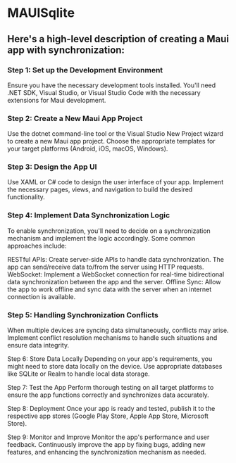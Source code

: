 # MAUISqlite

## Here's a high-level description of creating a Maui app with synchronization:

### Step 1: Set up the Development Environment
Ensure you have the necessary development tools installed. You'll need .NET SDK, Visual Studio, or Visual Studio Code with the necessary extensions for Maui development.

### Step 2: Create a New Maui App Project
Use the dotnet command-line tool or the Visual Studio New Project wizard to create a new Maui app project. Choose the appropriate templates for your target platforms (Android, iOS, macOS, Windows).

### Step 3: Design the App UI
Use XAML or C# code to design the user interface of your app. Implement the necessary pages, views, and navigation to build the desired functionality.

### Step 4: Implement Data Synchronization Logic
To enable synchronization, you'll need to decide on a synchronization mechanism and implement the logic accordingly. Some common approaches include:


RESTful APIs: Create server-side APIs to handle data synchronization. The app can send/receive data to/from the server using HTTP requests.
WebSocket: Implement a WebSocket connection for real-time bidirectional data synchronization between the app and the server.
Offline Sync: Allow the app to work offline and sync data with the server when an internet connection is available.

### Step 5: Handling Synchronization Conflicts
When multiple devices are syncing data simultaneously, conflicts may arise. Implement conflict resolution mechanisms to handle such situations and ensure data integrity.

Step 6: Store Data Locally
Depending on your app's requirements, you might need to store data locally on the device. Use appropriate databases like SQLite or Realm to handle local data storage.

Step 7: Test the App
Perform thorough testing on all target platforms to ensure the app functions correctly and synchronizes data accurately.

Step 8: Deployment
Once your app is ready and tested, publish it to the respective app stores (Google Play Store, Apple App Store, Microsoft Store).

Step 9: Monitor and Improve
Monitor the app's performance and user feedback. Continuously improve the app by fixing bugs, adding new features, and enhancing the synchronization mechanism as needed.


